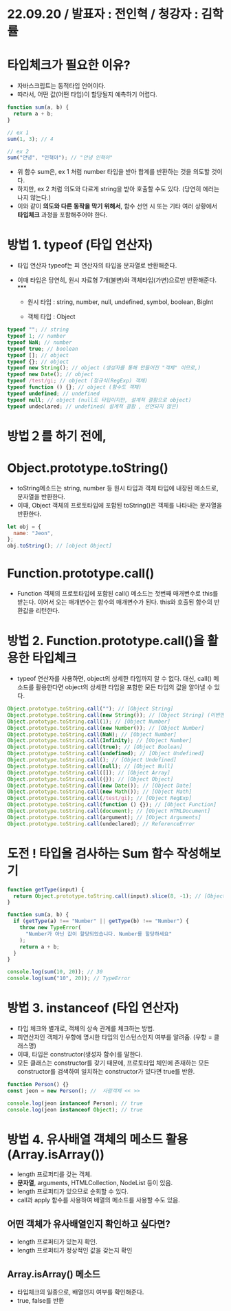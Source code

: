 # 22.09.20 / 발표자 : 전인혁 / 청강자 : 김학률

# 타입체크가 필요한 이유?

- 자바스크립트는 동적타입 언어이다.
- 따라서, 어떤 값(어떤 타입)이 할당될지 예측하기 어렵다.

```js
function sum(a, b) {
  return a + b;
}

// ex 1
sum(1, 3); // 4

// ex 2
sum("안녕", "인혁아"); // "안녕 인혁아"
```

- 위 함수 sum은, ex 1 처럼 number 타입을 받아 합계를 반환하는 것을 의도할 것이다.
- 하지만, ex 2 처럼 의도와 다르게 string을 받아 호출할 수도 있다. (당연히 에러는 나지 않는다.)
- 이와 같이 **의도와 다른 동작을 막기 위해서**, 함수 선언 시 또는 기타 여러 상황에서 **타입체크** 과정을 포함해주어야 한다.

# 방법 1. typeof (타입 연산자)

- 타입 연산자 typeof는 피 연산자의 타입을 문자열로 반환해준다.
- 이때 타입은 당연히, 원시 자료형 7개(불변)와 객체타입(가변)으로만 반환해준다. \*\*\*

  - 원시 타입 : string, number, null, undefined, symbol, boolean, BigInt

  - 객체 타입 : Object

```js
typeof ""; // string
typeof 1; // number
typeof NaN; // number
typeof true; // boolean
typeof []; // object
typeof {}; // object
typeof new String(); // object (생성자를 통해 만들어진 "객체" 이므로,)
typeof new Date(); // object
typeof /test/gi; // object (정규식(RegExp) 객체)
typeof function () {}; // object (함수도 객체)
typeof undefined; // undefined
typeof null; // object (null도 타입이지만, 설계적 결함으로 object)
typeof undeclared; // undefined( 설계적 결함 , 선언되지 않은)
```

# 방법２를 하기 전에,

# Object.prototype.toString()

- toString메소드는 string, number 등 원시 타입과 객체 타입에 내장된 메소드로, 문자열을 반환한다.
- 이때, Object 객체의 프로토타입에 포함된 toString()은 객체를 나타내는 문자열을 반환한다.

```js
let obj = {
  name: "Jeon",
};
obj.toString(); // [object Object]
```

# Function.prototype.call()

- Function 객체의 프로토타입에 포함된 call() 메소드는 첫번째 매개변수로 this를 받는다.
  이어서 오는 매개변수는 함수의 매개변수가 된다.
  this와 호출된 함수의 반환값을 리턴한다.

# 방법 2. Function.prototype.call()을 활용한 타입체크

- typeof 연산자를 사용하면, object의 상세한 타입까지 알 수 없다.
  대신, call() 메소드를 활용한다면 object의 상세한 타입을 포함한 모든 타입의 값을 알아낼 수 있다.

```js
Object.prototype.toString.call(""); // [Object String]
Object.prototype.toString.call(new String()); // [Object String] (이번엔 String으로 정상출력된다.)
Object.prototype.toString.call(1); // [Object Number]
Object.prototype.toString.call(new Number()); // [Object Number]
Object.prototype.toString.call(NaN); // [Object Number]
Object.prototype.toString.call(Infinity); // [Object Number]
Object.prototype.toString.call(true); // [Object Boolean]
Object.prototype.toString.call(undefined); // [Object Undefined]
Object.prototype.toString.call(); // [Object Undefined]
Object.prototype.toString.call(null); // [Object Null]
Object.prototype.toString.call([]); // [Object Array]
Object.prototype.toString.call({}); // [Object Object]
Object.prototype.toString.call(new Date()); // [Object Date]
Object.prototype.toString.call(new Math()); // [Object Math]
Object.prototype.toString.call(/test/gi); // [Object RegExp]
Object.prototype.toString.call(function () {}); // [Object Function]
Object.prototype.toString.call(document); // [Object HTMLDocument]
Object.prototype.toString.call(argument); // [Object Arguments]
Object.prototype.toString.call(undeclared); // ReferenceError
```

# 도전 ! 타입을 검사하는 Sum 함수 작성해보기

```js
function getType(input) {
  return Object.prototype.toString.call(input).slice(8, -1); // [Object type] 에서 type만 리턴
}

function sum(a, b) {
  if (getType(a) !== "Number" || getType(b) !== "Number") {
    throw new TypeError(
      "Number가 아닌 값이 할당되었습니다. Number를 할당하세요"
    );
    return a + b;
  }
}

console.log(sum(10, 20)); // 30
console.log(sum("10", 20)); // TypeError
```

# 방법 3. instanceof (타입 연산자)

- 타입 체크와 별개로, 객체의 상속 관계를 체크하는 방법.
- 피연산자인 객체가 우항에 명시한 타입의 인스턴스인지 여부를 알려줌. (우항 = 클래스명)
- 이때, 타입은 constructor(생성자 함수)를 말한다.
- 모든 클래스는 constructor를 갖기 때문에, 프로토타입 체인에 존재하는 모든 constructor를 검색하여 일치하는 constructor가 있다면 true를 반환.

```js
function Person() {}
const jeon = new Person(); //  사람객체 << >>

console.log(jeon instanceof Person); // true
console.log(jeon instanceof Object); // true
```

# 방법 4. 유사배열 객체의 메소드 활용 (Array.isArray())

- length 프로퍼티를 갖는 객체.
- **문자열**, arguments, HTMLCollection, NodeList 등이 있음.
- length 프로퍼티가 있으므로 순회할 수 있다.
- call과 apply 함수를 사용하여 배열의 메소드를 사용할 수도 있음.

## 어떤 객체가 유사배열인지 확인하고 싶다면?

- length 프로퍼티가 있는지 확인.
- length 프로퍼티가 정상적인 값을 갖는지 확인

## Array.isArray() 메소드

- 타입체크의 일종으로, 배열인지 여부를 확인해준다.
- true, false를 반환
